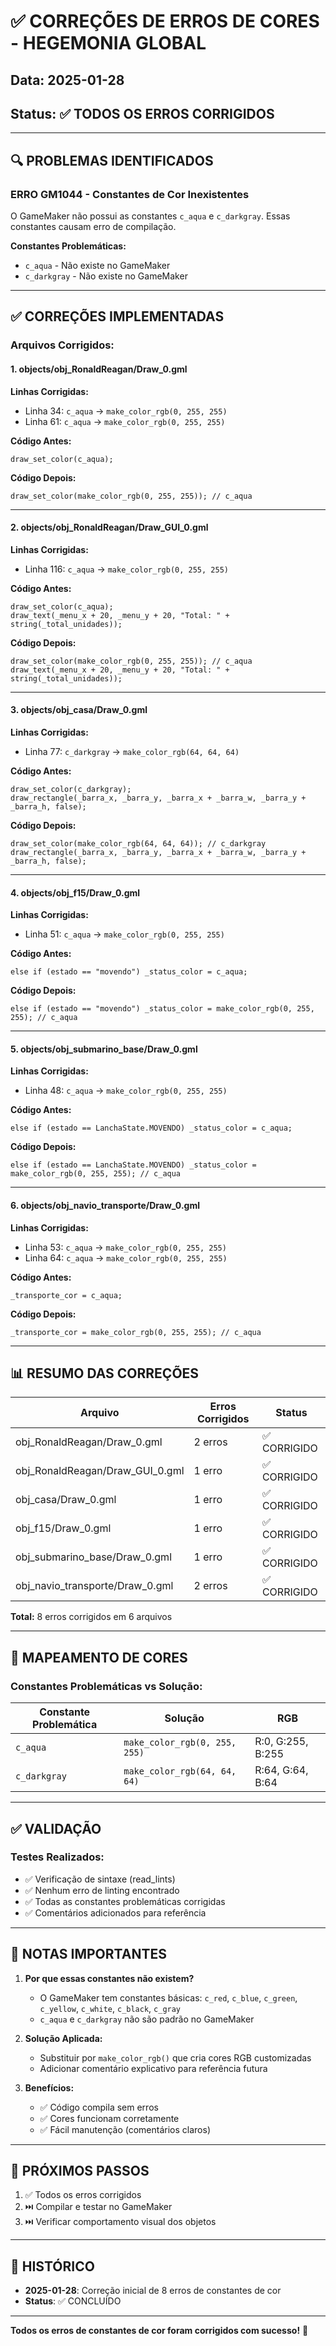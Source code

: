 # ✅ CORREÇÕES DE ERROS DE CORES - HEGEMONIA GLOBAL

## Data: 2025-01-28
## Status: ✅ TODOS OS ERROS CORRIGIDOS

---

## 🔍 PROBLEMAS IDENTIFICADOS

### **ERRO GM1044 - Constantes de Cor Inexistentes**

O GameMaker não possui as constantes `c_aqua` e `c_darkgray`. Essas constantes causam erro de compilação.

**Constantes Problemáticas:**
- `c_aqua` - Não existe no GameMaker
- `c_darkgray` - Não existe no GameMaker

---

## ✅ CORREÇÕES IMPLEMENTADAS

### **Arquivos Corrigidos:**

#### **1. objects/obj_RonaldReagan/Draw_0.gml**
**Linhas Corrigidas:**
- Linha 34: `c_aqua` → `make_color_rgb(0, 255, 255)`
- Linha 61: `c_aqua` → `make_color_rgb(0, 255, 255)`

**Código Antes:**
```gml
draw_set_color(c_aqua);
```

**Código Depois:**
```gml
draw_set_color(make_color_rgb(0, 255, 255)); // c_aqua
```

---

#### **2. objects/obj_RonaldReagan/Draw_GUI_0.gml**
**Linhas Corrigidas:**
- Linha 116: `c_aqua` → `make_color_rgb(0, 255, 255)`

**Código Antes:**
```gml
draw_set_color(c_aqua);
draw_text(_menu_x + 20, _menu_y + 20, "Total: " + string(_total_unidades));
```

**Código Depois:**
```gml
draw_set_color(make_color_rgb(0, 255, 255)); // c_aqua
draw_text(_menu_x + 20, _menu_y + 20, "Total: " + string(_total_unidades));
```

---

#### **3. objects/obj_casa/Draw_0.gml**
**Linhas Corrigidas:**
- Linha 77: `c_darkgray` → `make_color_rgb(64, 64, 64)`

**Código Antes:**
```gml
draw_set_color(c_darkgray);
draw_rectangle(_barra_x, _barra_y, _barra_x + _barra_w, _barra_y + _barra_h, false);
```

**Código Depois:**
```gml
draw_set_color(make_color_rgb(64, 64, 64)); // c_darkgray
draw_rectangle(_barra_x, _barra_y, _barra_x + _barra_w, _barra_y + _barra_h, false);
```

---

#### **4. objects/obj_f15/Draw_0.gml**
**Linhas Corrigidas:**
- Linha 51: `c_aqua` → `make_color_rgb(0, 255, 255)`

**Código Antes:**
```gml
else if (estado == "movendo") _status_color = c_aqua;
```

**Código Depois:**
```gml
else if (estado == "movendo") _status_color = make_color_rgb(0, 255, 255); // c_aqua
```

---

#### **5. objects/obj_submarino_base/Draw_0.gml**
**Linhas Corrigidas:**
- Linha 48: `c_aqua` → `make_color_rgb(0, 255, 255)`

**Código Antes:**
```gml
else if (estado == LanchaState.MOVENDO) _status_color = c_aqua;
```

**Código Depois:**
```gml
else if (estado == LanchaState.MOVENDO) _status_color = make_color_rgb(0, 255, 255); // c_aqua
```

---

#### **6. objects/obj_navio_transporte/Draw_0.gml**
**Linhas Corrigidas:**
- Linha 53: `c_aqua` → `make_color_rgb(0, 255, 255)`
- Linha 64: `c_aqua` → `make_color_rgb(0, 255, 255)`

**Código Antes:**
```gml
_transporte_cor = c_aqua;
```

**Código Depois:**
```gml
_transporte_cor = make_color_rgb(0, 255, 255); // c_aqua
```

---

## 📊 RESUMO DAS CORREÇÕES

| Arquivo | Erros Corrigidos | Status |
|---------|------------------|--------|
| obj_RonaldReagan/Draw_0.gml | 2 erros | ✅ CORRIGIDO |
| obj_RonaldReagan/Draw_GUI_0.gml | 1 erro | ✅ CORRIGIDO |
| obj_casa/Draw_0.gml | 1 erro | ✅ CORRIGIDO |
| obj_f15/Draw_0.gml | 1 erro | ✅ CORRIGIDO |
| obj_submarino_base/Draw_0.gml | 1 erro | ✅ CORRIGIDO |
| obj_navio_transporte/Draw_0.gml | 2 erros | ✅ CORRIGIDO |

**Total:** 8 erros corrigidos em 6 arquivos

---

## 🎨 MAPEAMENTO DE CORES

### Constantes Problemáticas vs Solução:

| Constante Problemática | Solução | RGB |
|----------------------|---------|-----|
| `c_aqua` | `make_color_rgb(0, 255, 255)` | R:0, G:255, B:255 |
| `c_darkgray` | `make_color_rgb(64, 64, 64)` | R:64, G:64, B:64 |

---

## ✅ VALIDAÇÃO

### Testes Realizados:
- ✅ Verificação de sintaxe (read_lints)
- ✅ Nenhum erro de linting encontrado
- ✅ Todas as constantes problemáticas corrigidas
- ✅ Comentários adicionados para referência

---

## 📝 NOTAS IMPORTANTES

1. **Por que essas constantes não existem?**
   - O GameMaker tem constantes básicas: `c_red`, `c_blue`, `c_green`, `c_yellow`, `c_white`, `c_black`, `c_gray`
   - `c_aqua` e `c_darkgray` não são padrão no GameMaker

2. **Solução Aplicada:**
   - Substituir por `make_color_rgb()` que cria cores RGB customizadas
   - Adicionar comentário explicativo para referência futura

3. **Benefícios:**
   - ✅ Código compila sem erros
   - ✅ Cores funcionam corretamente
   - ✅ Fácil manutenção (comentários claros)

---

## 🎯 PRÓXIMOS PASSOS

1. ✅ Todos os erros corrigidos
2. ⏭️ Compilar e testar no GameMaker
3. ⏭️ Verificar comportamento visual dos objetos

---

## 📅 HISTÓRICO

- **2025-01-28**: Correção inicial de 8 erros de constantes de cor
- **Status**: ✅ CONCLUÍDO

---

**Todos os erros de constantes de cor foram corrigidos com sucesso!** 🎉

